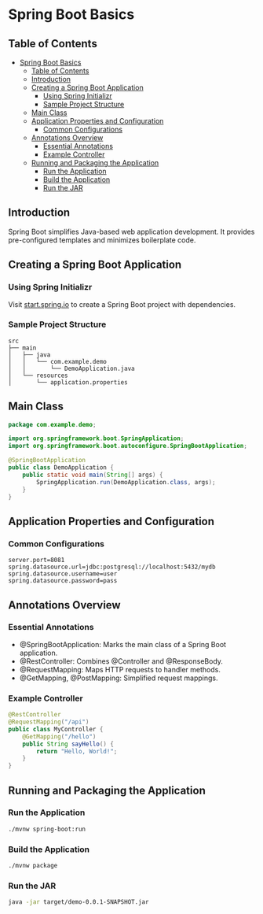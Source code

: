 # Spring Boot Basics

## Table of Contents
- [Spring Boot Basics](#spring-boot-basics)
  - [Table of Contents](#table-of-contents)
  - [Introduction](#introduction)
  - [Creating a Spring Boot Application](#creating-a-spring-boot-application)
    - [Using Spring Initializr](#using-spring-initializr)
    - [Sample Project Structure](#sample-project-structure)
  - [Main Class](#main-class)
  - [Application Properties and Configuration](#application-properties-and-configuration)
    - [Common Configurations](#common-configurations)
  - [Annotations Overview](#annotations-overview)
    - [Essential Annotations](#essential-annotations)
    - [Example Controller](#example-controller)
  - [Running and Packaging the Application](#running-and-packaging-the-application)
    - [Run the Application](#run-the-application)
    - [Build the Application](#build-the-application)
    - [Run the JAR](#run-the-jar)

## Introduction
Spring Boot simplifies Java-based web application development. It provides pre-configured templates and minimizes boilerplate code.

## Creating a Spring Boot Application

### Using Spring Initializr
Visit [start.spring.io](https://start.spring.io/) to create a Spring Boot project with dependencies.

### Sample Project Structure
```plaintext
src
├── main
│   ├── java
│   │   └── com.example.demo
│   │       └── DemoApplication.java
│   └── resources
│       └── application.properties
```

## Main Class

```java
package com.example.demo;

import org.springframework.boot.SpringApplication;
import org.springframework.boot.autoconfigure.SpringBootApplication;

@SpringBootApplication
public class DemoApplication {
    public static void main(String[] args) {
        SpringApplication.run(DemoApplication.class, args);
    }
}
```

## Application Properties and Configuration
### Common Configurations

```plaintext
server.port=8081
spring.datasource.url=jdbc:postgresql://localhost:5432/mydb
spring.datasource.username=user
spring.datasource.password=pass
```

## Annotations Overview
### Essential Annotations
- @SpringBootApplication: Marks the main class of a Spring Boot application.
- @RestController: Combines @Controller and @ResponseBody.
- @RequestMapping: Maps HTTP requests to handler methods.
- @GetMapping, @PostMapping: Simplified request mappings.
  
### Example Controller
```java
@RestController
@RequestMapping("/api")
public class MyController {
    @GetMapping("/hello")
    public String sayHello() {
        return "Hello, World!";
    }
}
```

## Running and Packaging the Application
### Run the Application
```bash
./mvnw spring-boot:run
```
### Build the Application
```bash
./mvnw package
```
### Run the JAR
```bash
java -jar target/demo-0.0.1-SNAPSHOT.jar
```
